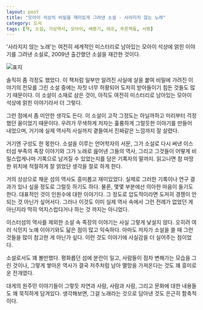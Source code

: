 ```yaml
---
layout: post
title: "모아이 석상의 비밀을 재미있게 그려낸 소설 - 사라지지 않는 노래"
category: 도서
tags: [책, 소설, 가상역사, 모아이, 배봉기, 에프, 푸른책들, 서평]
---
```


'사라지지 않는 노래'는
여전히 세계적인 미스터리로 남아있는 모아이 석상에 얽힌 이야기를 그려낸 소설로,
2009년 출간했던 소설을 재간한 것이다.

![표지](https://lh3.googleusercontent.com/DPbFw8yuHmbAtQguZEFFHZAtTqGNaDAE2vl8R9T1fm34UK6HT5hSkpPPHpNY9KKIijb3r6_jA8oDqA=s480)

솔직히 좀 걱정도 했었다.
이 책처럼 일부만 알려진 사실에 살을 붙여
비밀에 가려진 이야기의 전모를 그린 소설 중에는
자칫 너무 허황되어 도저히 받아들이기 힘든 것들도 많기 때문이다.
이 소설이 소재로 삼은 것이,
아직도 여전히 미스터리로 남아있는 모아이 석상에 얽힌 이야기라서 더 그렇다.

그런 점에서 좀 미안한 생각도 든다.
이 소설이 고작 그정도는 아닐까하고 미리부터 걱정했던 꼴이었기 때문이다.
우려가 무색하게 저자는 훌륭하게 그럴듯한 이야기를 만들어 내었으며,
거기에 실제 역사적 사실까지 곁들여서 진짜같은 느낌까지 잘 살렸다.

거기엔 구성도 한 몫한다.
소설을 이루는 언어학자의 서문,
그가 소설로 다시 써낸 이스터섬 부족의 족장 이야기와 그가 노래로 읊어낸 그들의 역사,
그리고 그것들이 어떻게 비밀스럽게나마 기록으로 남겨질 수 있었는지를 담은 기록자의 말까지.
읽고나면 참 마땅한 위치에 적절하게 잘 얽었단 생각을 절로 하게 한다.

거의 상상으로 채운 섬의 역사도 흥미롭고 재미있었다.
실제로 그러한 기록이나 연구 결과가 있나 싶을 정도로 그럴듯 하기도 하다.
물론, 몇몇 부분에선 의아한 마음이 들기도 한다.
대표적인 것이 인원수에 대한 이야기다.
그 정도로 압도적이라면 도저히 경쟁이 안되는 것 아닌가 싶어서다.
그러나 이것도 이미 실제 역사 속에서 그런 전례가 없었던 게 아닌지라
딱히 억지스럽다거나 하는 것 까지는 아니었다.

이스터섬의 역사를 제외한 소설 속 족장의 이야기는 사실 그렇게 낯설지 않다.
오히려 여러 식민지 노예 이야기와도 닮은 점이 많고 익숙하다.
아마도 저자가 소설을 쓸 때 그런 것들을 많이 참고한 게 아닌가 싶다.
이런 것도 이야기에 사실감을 더 실어주는 점이었다.

소설로서도 꽤 볼만했다.
평화롭던 섬에 분란이 일고,
사람들이 점차 변해가는 모습을 그린 것이나,
그렇게 쌓아온 역사가 결국 저주처럼 남아 멸망을 가져온다는 것도
꽤 흥미로운 전개였다.

대게의 원주민 이야기들이 그렇듯
자연과 사람, 사람과 사람, 그리고 문화에 대한 내용들도 꽤 묵직하게 담겨있다.
생각해보면, 그걸 노래라는 것으로 담아낸 것도 은근히 함축적이다.
